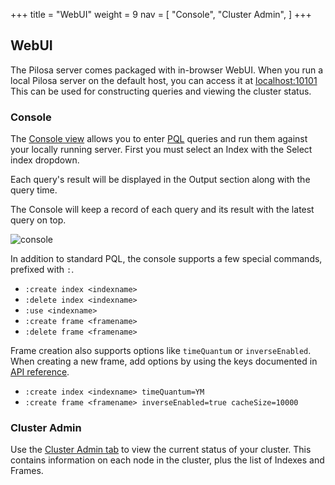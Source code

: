 +++
title = "WebUI"
weight = 9
nav = [
    "Console",
    "Cluster Admin",
]
+++

## WebUI

The Pilosa server comes packaged with in-browser WebUI.  When you run a local Pilosa server on the default host, you can access it at [localhost:10101](http://localhost:10101)
This can be used for constructing queries and viewing the cluster status.

### Console

The [Console view](http://localhost:10101/#console) allows you to enter [PQL](../query-language) queries and run them against your locally running server.  First you must select an Index with the Select index dropdown.

Each query's result will be displayed in the Output section along with the query time. 

The Console will keep a record of each query and its result with the latest query on top.

![console](/img/docs/webui-console.png)

In addition to standard PQL, the console supports a few special commands, prefixed with `:`.

- `:create index <indexname>`
- `:delete index <indexname>`
- `:use <indexname>`
- `:create frame <framename>`
- `:delete frame <framename>`

Frame creation also supports options like `timeQuantum` or `inverseEnabled`. When creating a new frame, add options by using the keys documented in [API reference](../api-reference).

- `:create index <indexname> timeQuantum=YM`
- `:create frame <framename> inverseEnabled=true cacheSize=10000`


### Cluster Admin

Use the [Cluster Admin tab](http://localhost:10101/#admin) to view the current status of your cluster.  This contains information on each node in the cluster, plus the list of Indexes and Frames.
